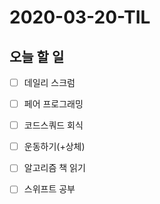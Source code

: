 # 2020-03-20-TIL

## 오늘 할 일

- [ ] 데일리 스크럼
- [ ] 페어 프로그래밍
- [ ] 코드스쿼드 회식
- [ ] 운동하기(+상체)
- [ ] 알고리즘 책 읽기
- [ ] 스위프트 공부

